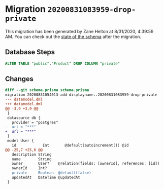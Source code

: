 # Migration `20200831083959-drop-private`

This migration has been generated by Zane Helton at 8/31/2020, 4:39:59 AM.
You can check out the [state of the schema](./schema.prisma) after the migration.

## Database Steps

```sql
ALTER TABLE "public"."Product" DROP COLUMN "private"
```

## Changes

```diff
diff --git schema.prisma schema.prisma
migration 20200831054013-add-displayname..20200831083959-drop-private
--- datamodel.dml
+++ datamodel.dml
@@ -3,9 +3,9 @@
 }
 datasource db {
   provider = "postgres"
-  url = "***"
+  url = "***"
 }
 model User {
   id            Int       @default(autoincrement()) @id
@@ -25,7 +25,6 @@
   description String
   name        String
   owner       User?    @relation(fields: [ownerId], references: [id])
   ownerId     Int?
-  private     Boolean  @default(false)
   updatedAt   DateTime @updatedAt
 }
```


